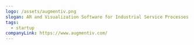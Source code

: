 ```yaml
---
logo: /assets/augmentiv.png
slogan: AR and Visualization Software for Industrial Service Processes.
tags:
  - startup
companyLink: https://www.augmentiv.com/
---
```

